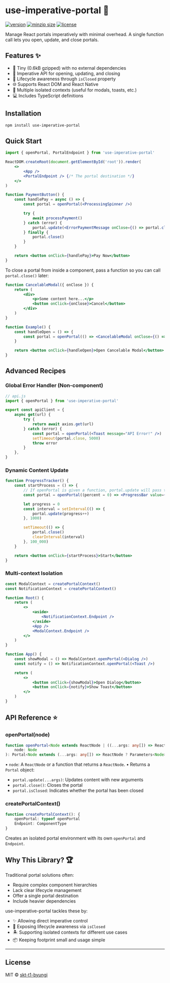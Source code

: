 # use-imperative-portal 🔮

[![version](https://img.shields.io/npm/v/use-imperative-portal.svg?style=flat-square)](https://npmjs.org/use-imperative-portal)
[![minzip size](https://img.shields.io/bundlephobia/minzip/use-imperative-portal?label=size)](https://bundlephobia.com/result?p=use-imperative-portal)
[![license](https://img.shields.io/npm/l/use-imperative-portal?color=%23007a1f&style=flat-square)](https://github.com/skt-t1-byungi/use-imperative-portal/blob/master/LICENSE)

Manage React portals imperatively with minimal overhead. A single function call lets you open, update, and close portals.

## Features ✨

-   🚀 Tiny (0.6kB gzipped) with no external dependencies
-   🧩 Imperative API for opening, updating, and closing
-   🔎 Lifecycle awareness through `isClosed` property
-   🌐 Supports React DOM and React Native
-   🔀 Multiple isolated contexts (useful for modals, toasts, etc.)
-   💻 Includes TypeScript definitions

## Installation

```bash
npm install use-imperative-portal
```

## Quick Start

```jsx
import { openPortal, PortalEndpoint } from 'use-imperative-portal'

ReactDOM.createRoot(document.getElementById('root')).render(
    <>
        <App />
        <PortalEndpoint /> {/* The portal destination */}
    </>
)

function PaymentButton() {
    const handlePay = async () => {
        const portal = openPortal(<ProcessingSpinner />)

        try {
            await processPayment()
        } catch (error) {
            portal.update(<ErrorPaymentMessage onClose={() => portal.close()} retry={handlePay} />)
        } finally {
            portal.close()
        }
    }

    return <button onClick={handlePay}>Pay Now</button>
}
```

To close a portal from inside a component, pass a function so you can call `portal.close()` later:

```jsx
function CancelableModal({ onClose }) {
    return (
        <div>
            <p>Some content here...</p>
            <button onClick={onClose}>Cancel</button>
        </div>
    )
}

function Example() {
    const handleOpen = () => {
        const portal = openPortal(() => <CancelableModal onClose={() => portal.close()} />)
    }

    return <button onClick={handleOpen}>Open Cancelable Modal</button>
}
```

## Advanced Recipes

### Global Error Handler (Non-component)

```jsx
// api.js
import { openPortal } from 'use-imperative-portal'

export const apiClient = {
    async get(url) {
        try {
            return await axios.get(url)
        } catch (error) {
            const portal = openPortal(<Toast message="API Error!" />)
            setTimeout(portal.close, 5000)
            throw error
        }
    },
}
```

### Dynamic Content Update

```jsx
function ProgressTracker() {
    const startProcess = () => {
        // If openPortal is given a function, portal.update will pass that function new arguments
        const portal = openPortal((percent = 0) => <ProgressBar value={percent} />)

        let progress = 0
        const interval = setInterval(() => {
            portal.update(progress++)
        }, 1000)

        setTimeout(() => {
            portal.close()
            clearInterval(interval)
        }, 100_000)
    }

    return <button onClick={startProcess}>Start</button>
}
```

### Multi-context Isolation

```jsx
const ModalContext = createPortalContext()
const NotificationContext = createPortalContext()

function Root() {
    return (
        <>
            <aside>
                <NotificationContext.Endpoint />
            </aside>
            <App />
            <ModalContext.Endpoint />
        </>
    )
}

function App() {
    const showModal = () => ModalContext.openPortal(<Dialog />)
    const notify = () => NotificationContext.openPortal(<Toast />)

    return (
        <>
            <button onClick={showModal}>Open Dialog</button>
            <button onClick={notify}>Show Toast</button>
        </>
    )
}
```

## API Reference ⭐

### openPortal(node)

```ts
function openPortal<Node extends ReactNode | ((...args: any[]) => ReactNode)>(
    node: Node
): Portal<Node extends (...args: any[]) => ReactNode ? Parameters<Node> : [ReactNode]>
```

• `node`: A `ReactNode` or a function that returns a `ReactNode`.
• Returns a `Portal` object:

-   `portal.update(...args)`: Updates content with new arguments
-   `portal.close()`: Closes the portal
-   `portal.isClosed`: Indicates whether the portal has been closed

### createPortalContext()

```ts
function createPortalContext(): {
    openPortal: typeof openPortal
    Endpoint: ComponentType
}
```

Creates an isolated portal environment with its own `openPortal` and `Endpoint`.

## Why This Library? 🏆

Traditional portal solutions often:

-   Require complex component hierarchies
-   Lack clear lifecycle management
-   Offer a single portal destination
-   Include heavier dependencies

use-imperative-portal tackles these by:

-   ✨ Allowing direct imperative control
-   🔎 Exposing lifecycle awareness via `isClosed`
-   🏝️ Supporting isolated contexts for different use cases
-   📦 Keeping footprint small and usage simple

---

## License

MIT © [skt-t1-byungi](https://github.com/skt-t1-byungi)
